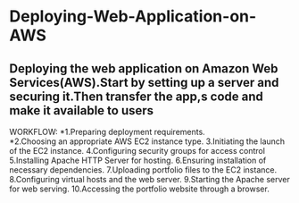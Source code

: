 # Deploying-Web-Application-on-AWS

Deploying the web application on Amazon Web Services(AWS).Start by setting up a server and securing it.Then transfer the app,s code and make it available to users
------------------------------------------------------------------------------------------------------------------------------------------------------------------
WORKFLOW:
*1.Preparing deployment requirements.<br>
*2.Choosing an appropriate AWS EC2 instance type.
3.Initiating the launch of the EC2 instance.
4.Configuring security groups for access control
5.Installing Apache HTTP Server for hosting.
6.Ensuring installation of necessary dependencies.
7.Uploading portfolio files to the EC2 instance.
8.Configuring virtual hosts and the web server.
9.Starting the Apache server for web serving.
10.Accessing the portfolio website through a browser.

